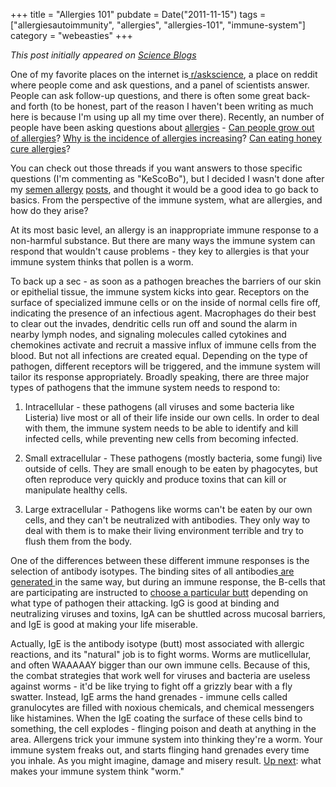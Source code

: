 +++
title = "Allergies 101"
pubdate = Date("2011-11-15")
tags = ["allergiesautoimmunity", "allergies", "allergies-101", "immune-system"]
category = "webeasties"
+++

_This post initially appeared on [Science Blogs](http://scienceblogs.com/webeasties)_

One of my favorite places on the internet is[ r/askscience](http://www.reddit.com/r/askscience), a place on reddit where people come and ask questions, and a panel of scientists answer. People can ask follow-up questions, and there is often some great back-and forth (to be honest, part of the reason I haven't been writing as much here is because I'm using up all my time over there). Recently, an number of people have been asking questions about [allergies](/tag/allergies) - [Can people grow out of allergies](http://www.reddit.com/r/askscience/comments/m8lr0/is_it_possible_for_someone_to_grow_out_of_an/)? [Why is the incidence of allergies increasing](http://www.reddit.com/r/askscience/comments/m7cx4/why_are_so_many_kids_allergic_to_things_now/)? [Can eating honey cure allergies](http://www.reddit.com/r/askscience/comments/le7lp/can_honey_made_from_specific_plants_help_with/)?

You can check out those threads if you want answers to those specific questions (I'm commenting as "KeScoBo"), but I decided I wasn't done after my [semen allergy](http://scienceblogs.com/webeasties/2011/07/allergic_to_spunk.php) [posts](http://scienceblogs.com/webeasties/2011/07/sexually_transmitted_allergies.php), and thought it would be a good idea to go back to basics. From the perspective of the immune system, what are allergies, and how do they arise?

At its most basic level, an allergy is an inappropriate immune response to a non-harmful substance. But there are many ways the immune system can respond that wouldn't cause problems - they key to allergies is that your immune system thinks that pollen is a worm.

To back up a sec - as soon as a pathogen breaches the barriers of our skin or epithelial tissue, the immune system kicks into gear. Receptors on the surface of specialized immune cells or on the inside of normal cells fire off, indicating the presence of an infectious agent. Macrophages do their best to clear out the invades, dendritic cells run off and sound the alarm in nearby lymph nodes, and signaling molecules called cytokines and chemokines activate and recruit a massive influx of immune cells from the blood. 
But not all infections are created equal. Depending on the type of pathogen, different receptors will be triggered, and the immune system will tailor its response appropriately. Broadly speaking, there are three major types of pathogens that the immune system needs to respond to:

1) Intracellular - these pathogens (all viruses and some bacteria like Listeria) live most or all of their life inside our own cells. In order to deal with them, the immune system needs to be able to identify and kill infected cells, while preventing new cells from becoming infected.

2) Small extracellular - These pathogens (mostly bacteria, some fungi) live outside of cells. They are small enough to be eaten by phagocytes, but often reproduce very quickly and produce toxins that can kill or manipulate healthy cells.

3) Large extracellular - Pathogens like worms can't be eaten by our own cells, and they can't be neutralized with antibodies. They only way to deal with them is to make their living environment terrible and try to flush them from the body.

One of the differences between these different immune responses is the selection of antibody isotypes. The binding sites of all antibodies[ are generated ](http://scienceblogs.com/webeasties/2011/08/the_god_of_b-cells.php)in the same way, but during an immune response, the B-cells that are participating are instructed to [choose a particular butt](http://scienceblogs.com/erv/2011/08/antibodies_evolution_in_action.php) depending on what type of pathogen their attacking. IgG is good at binding and neutralizing viruses and toxins, IgA can be shuttled across mucosal barriers, and IgE is good at making your life miserable.

Actually, IgE is the antibody isotype (butt) most associated with allergic reactions, and its "natural" job is to fight worms. Worms are mutlicellular, and often WAAAAAY bigger than our own immune cells. Because of this, the combat strategies that work well for viruses and bacteria are useless against worms - it'd be like trying to fight off a grizzly bear with a fly swatter. Instead, IgE arms the hand grenades - immune cells called granulocytes are filled with noxious chemicals, and chemical messengers like histamines. When the IgE coating the surface of these cells bind to something, the cell explodes - flinging poison and death at anything in the area. 
Allergens trick your immune system into thinking they're a worm. Your immune system freaks out, and starts flinging hand grenades every time you inhale. As you might imagine, damage and misery result. 
[Up next](http://scienceblogs.com/webeasties/2011/11/allergies_101_-_part_deux.php): what makes your immune system think "worm."

      
  
